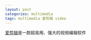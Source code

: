 ```yaml
---
layout: post
categories: multimedia
tags: multimedia 爱剪辑 video
---
```


[爱剪辑](http://www.aijianji.com/)是一款超易用、强大的视频编辑软件

